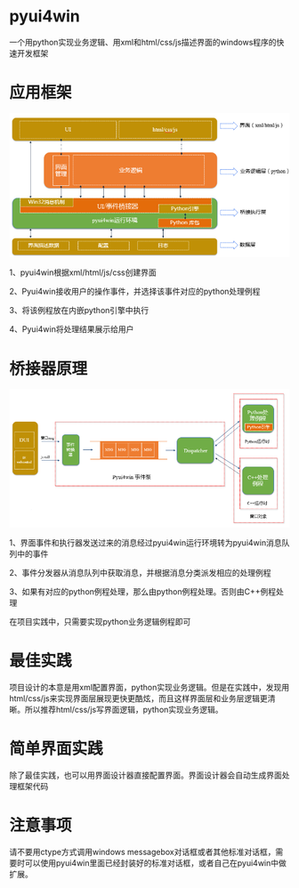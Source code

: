 pyui4win
========

一个用python实现业务逻辑、用xml和html/css/js描述界面的windows程序的快速开发框架

# 应用框架
![](doc/应用框架.png)

1、pyui4win根据xml/html/js/css创建界面

2、Pyui4win接收用户的操作事件，并选择该事件对应的python处理例程

3、将该例程放在内嵌python引擎中执行

4、Pyui4win将处理结果展示给用户

# 桥接器原理
![](doc/事件处理流程.png)

1、界面事件和执行器发送过来的消息经过pyui4win运行环境转为pyui4win消息队列中的事件

2、事件分发器从消息队列中获取消息，并根据消息分类派发相应的处理例程

3、如果有对应的python例程处理，那么由python例程处理。否则由C++例程处理

在项目实践中，只需要实现python业务逻辑例程即可

# 最佳实践
项目设计的本意是用xml配置界面，python实现业务逻辑。但是在实践中，发现用html/css/js来实现界面层展现更快更酷炫，而且这样界面层和业务层逻辑更清晰。所以推荐html/css/js写界面逻辑，python实现业务逻辑。

# 简单界面实践
除了最佳实践，也可以用界面设计器直接配置界面。界面设计器会自动生成界面处理框架代码

# 注意事项
请不要用ctype方式调用windows messagebox对话框或者其他标准对话框，需要时可以使用pyui4win里面已经封装好的标准对话框，或者自己在pyui4win中做扩展。
